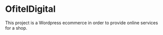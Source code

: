 # OfitelDigital
This project is a Wordpress ecommerce in order to provide online services for a shop.

